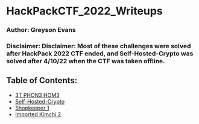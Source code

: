 # HackPackCTF_2022_Writeups
### Author: Greyson Evans
### Disclaimer: Disclaimer: Most of these challenges were solved **after** HackPack 2022 CTF ended, and Self-Hosted-Crypto was solved after 4/10/22 when the CTF was taken offline.

## Table of Contents:
 - [3T PHON3 HOM3](https://github.com/greysonevans/HackPackCTF_2022_Writeups/blob/main/3T_PHON3_HOM3.md)
 - [Self-Hosted-Crypto](https://github.com/greysonevans/HackPackCTF_2022_Writeups/blob/main/Self-Hosted-Crypto.md)
 - [Shopkeeper 1](https://github.com/greysonevans/HackPackCTF_2022_Writeups/blob/main/Shopkeeper_1.md)
 - [Imported Kimchi 2](https://github.com/greysonevans/HackPackCTF_2022_Writeups/blob/main/Imported_Kimchi_2.md)
